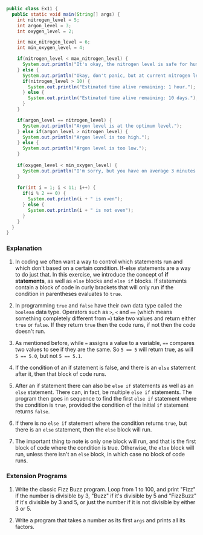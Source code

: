 ```java
public class Ex11 {
  public static void main(String[] args) {
    int nitrogen_level = 5;
    int argon_level = 3;
    int oxygen_level = 2;

    int max_nitrogen_level = 6;
    int min_oxygen_level = 4;

    if(nitrogen_level < max_nitrogen_level) {
      System.out.println("It's okay, the nitrogen level is safe for humans.");
    } else {
      System.out.println("Okay, don't panic, but at current nitrogen levels you're going to die.");
      if(nitrogen_level > 10) {
        System.out.println("Estimated time alive remaining: 1 hour.");
      } else {
        System.out.println("Estimated time alive remaining: 10 days.");
      }
    }

    if(argon_level == nitrogen_level) {
      System.out.println("Argon level is at the optimum level.");
    } else if(argon_level > nitrogen_level) {
      System.out.println("Argon level is too high.");
    } else {
      System.out.println("Argon level is too low.");
    }
    
    if(oxygen_level < min_oxygen_level) {
      System.out.println("I'm sorry, but you have on average 3 minutes to live.");
    }
    
    for(int i = 1; i < 11; i++) {
      if(i % 2 == 0) {
        System.out.println(i + " is even");
      } else {
        System.out.println(i + " is not even");
      }
    }
  }
}
```

### Explanation
1. In coding we often want a way to control which statements run and which don't based on a certain condition. If-else statements are a way to do just that. In this exercise, we introduce the concept of **if statements**, as well as `else` blocks and `else if` blocks. If statements contain a block of code in curly brackets that will only run if the condition in parentheses evaluates to `true`. 

2. In programming `true` and `false` have their own data type called the `boolean` data type. Operators such as `>`, `<` and `==` (which means something completely different from `=`) take two values and return either `true` or `false`. If they return `true` then the code runs, if not then the code doesn't run.

3. As mentioned before, while `=` assigns a value to a variable, `==` compares two values to see if they are the same. So `5 == 5` will return true, as will `5 == 5.0`, but not `5 == 5.1`.

4. If the condition of an if statement is false, and there is an `else` statement after it, then that block of code runs.

5. After an if statement there can also be `else if` statements as well as an `else` statement. There can, in fact, be multiple `else if` statements. The program then goes in sequence to find the first `else if` statement where the condition is `true`, provided the condition of the initial `if` statement returns `false`.

6. If there is no `else if` statement where the condition returns `true`, but there is an `else` statement, then the `else` block will run.

7. The important thing to note is only one block will run, and that is the first block of code where the condition is true. Otherwise, the `else` block will run, unless there isn't an `else` block, in which case no block of code runs.

### Extension Programs
1. Write the classic Fizz Buzz program. Loop from 1 to 100, and print "Fizz" if the number is divisible by 3, "Buzz" if it's divisible by 5 and "FizzBuzz" if it's divisible by 3 and 5, or just the number if it is not divisible by either 3 or 5.

2. Write a program that takes a number as its first `args` and prints all its factors.
